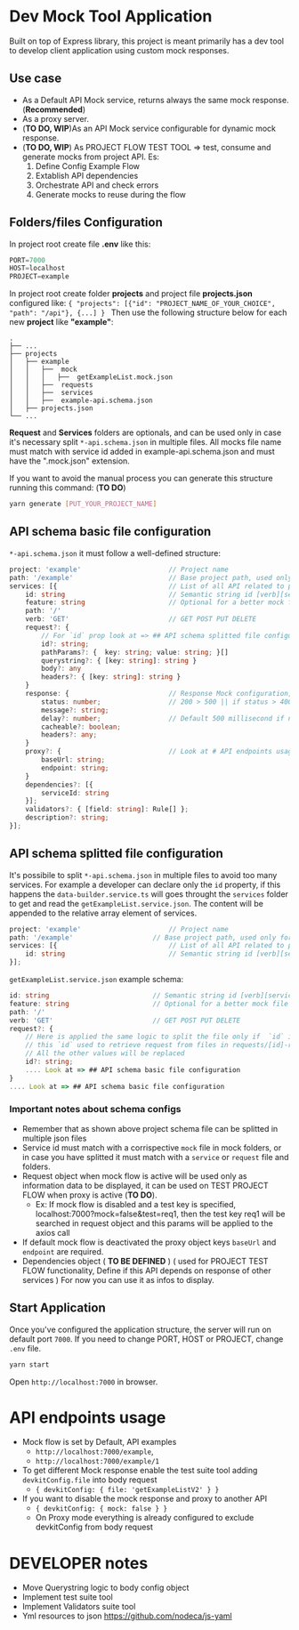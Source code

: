 # Dev Mock Tool Application
Built on top of Express library, this project is meant primarily has a dev tool to develop client application using custom mock responses.
## Use case
* As a Default API Mock service, returns always the same mock response. (**Recommended**) 
* As a proxy server.
* (**TO DO, WIP**)As an API Mock service configurable for dynamic mock response.
* (**TO DO, WIP**) As PROJECT FLOW TEST TOOL => test, consume and generate mocks from project API. Es:
    1) Define Config Example Flow 
    2) Extablish API dependencies 
    3) Orchestrate API and check errors
    4) Generate mocks to reuse during the flow

## Folders/files Configuration
In project root create file **.env** like this:
```ts
PORT=7000
HOST=localhost
PROJECT=example
```

In project root create folder **projects** and project file **projects.json** configured like:
```{ "projects": [{"id": "PROJECT_NAME_OF_YOUR_CHOICE", "path": "/api"}, {...] } ```
Then use the following structure below for each new **project** like **"example"**:
```
.
├── ...
├── projects                
│   ├── example      
│   │   ├──  mock
│   │   │   ├──  getExampleList.mock.json
│   │   ├──  requests
│   │   ├──  services
│   │   ├──  example-api.schema.json
│   ├── projects.json 
└── ...
```
**Request** and **Services** folders are optionals, and can be used only in case it's necessary split ```*-api.schema.json``` in multiple files. 
All mocks file name must match with service id added in example-api.schema.json and must have the ".mock.json" extension.

If you want to avoid the manual process you can generate this structure running this command: (**TO DO**)
```sh
yarn generate [PUT_YOUR_PROJECT_NAME]
```
## API schema basic file configuration
```*-api.schema.json``` it must follow a well-defined structure:
```ts
project: 'example'                      // Project name
path: '/example'                        // Base project path, used only for info and display
services: [{                            // List of all API related to project
    id: string                          // Semantic string id [verb][service method]: getExampleList
    feature: string                     // Optional for a better mock file splitting
    path: '/'                           
    verb: 'GET'                         // GET POST PUT DELETE
    request?: {
        // For `id` prop look at => ## API schema splitted file configuration
        id?: string;
        pathParams?: {  key: string; value: string; }[]
        querystring?: { [key: string]: string }
        body?: any   
        headers?: { [key: string]: string }
    }
    response: {                         // Response Mock configuration, REQUIRED
        status: number;                 // 200 > 500 || if status > 400 forceError is triggered
        message?: string;
        delay?: number;                 // Default 500 millisecond if not specified
        cacheable?: boolean;
        headers?: any;
    }
    proxy?: {                           // Look at # API endpoints usage, if mock disabled
        baseUrl: string;                
        endpoint: string;               
    }
    dependencies?: [{                   
        serviceId: string               
    }];
    validators?: { [field: string]: Rule[] };
    description?: string;
}];
```

## API schema splitted file configuration
It's possibile to split ```*-api.schema.json``` in multiple files to avoid too many services.
For example a developer can declare only the ```id``` property, if this happens the ```data-builder.service.ts``` will goes throught the ```services``` folder to get and read the ```getExampleList.service.json```. The content will be appended to the relative array element of services.
```ts
project: 'example'                      // Project name
path: '/example'                    // Base project path, used only for info
services: [{                            // List of all API related to project
    id: string                          // Semantic string id [verb][service method]: getExampleList
}];
```

```getExampleList.service.json``` example schema:
```ts
id: string                          // Semantic string id [verb][service method]: getExampleList
feature: string                     // Optional for a better mock file splitting
path: '/'                           
verb: 'GET'                         // GET POST PUT DELETE
request?: {
    // Here is applied the same logic to split the file only if  `id` is specified
    // this `id` used to retrieve request from files in requests/[id]-request.schema.json 
    // All the other values will be replaced
    id?: string;
    .... Look at => ## API schema basic file configuration
}
.... Look at => ## API schema basic file configuration
```

### Important notes about schema configs
* Remember that as shown above project schema file can be splitted in multiple json files
* Service id must match with a corrispective ```mock``` file in mock folders, or in case you have splitted it must match with a ```service``` or ```request``` file and folders.
* Request object when mock flow is active will be used only as information data to be displayed, it can be used on TEST PROJECT FLOW when proxy is active (**TO DO**).
    * Ex: If mock flow is disabled and a test key is specified, localhost:7000?mock=false&test=req1, then the test key req1 will be searched in request object and this params will be applied to the axios call 
* If default mock flow is deactivated the proxy object keys ```baseUrl``` and ```endpoint``` are required.
* Dependencies object ( **TO BE DEFINED** ) ( used for PROJECT TEST FLOW functionality, Define if this API depends on response of other services ) For now you can use it as infos to display.

## Start Application
Once you've configured the application structure, the server will run on default port ```7000```.
If you need to change PORT, HOST or PROJECT, change ```.env``` file. 
```sh
yarn start
```
Open ```http://localhost:7000``` in browser.

# API endpoints usage
* Mock flow is set by Default, API examples 
    * ```http://localhost:7000/example```, 
    * ```http://localhost:7000/example/1```
* To get different Mock response enable the test suite tool adding ```devkitConfig.file``` into body request
    * ```{ devkitConfig: { file: 'getExampleListV2' } }```  
* If you want to disable the mock response and proxy to another API
    * ```{ devkitConfig: { mock: false } }``` 
    * On Proxy mode everything is already configured to exclude devkitConfig from body request


# DEVELOPER notes
* Move Querystring logic to body config object
* Implement test suite tool
* Implement Validators suite tool
* Yml resources to json https://github.com/nodeca/js-yaml
